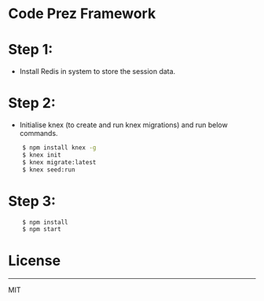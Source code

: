 # Code Prez Framework


# Step 1:
  - Install Redis in system to store the session data.
  
# Step 2:
  - Initialise knex (to create and run knex migrations) and run below commands.
```sh
    $ npm install knex -g
    $ knex init
    $ knex migrate:latest
    $ knex seed:run
```
# Step 3:
```sh
    $ npm install
    $ npm start
```

# License
---
MIT